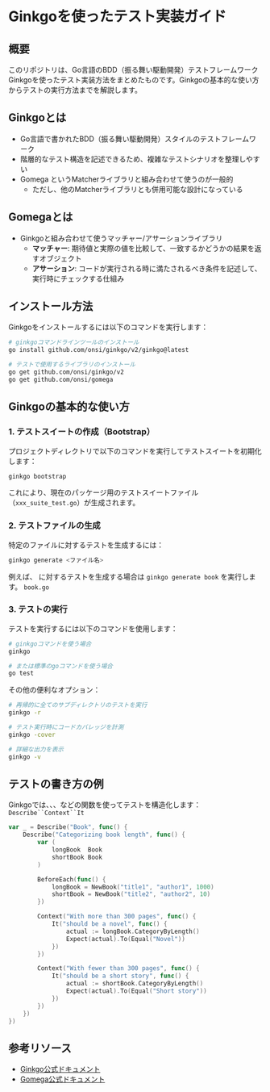 # Ginkgoを使ったテスト実装ガイド
## 概要
このリポジトリは、Go言語のBDD（振る舞い駆動開発）テストフレームワークGinkgoを使ったテスト実装方法をまとめたものです。Ginkgoの基本的な使い方からテストの実行方法までを解説します。
## Ginkgoとは
- Go言語で書かれたBDD（振る舞い駆動開発）スタイルのテストフレームワーク
- 階層的なテスト構造を記述できるため、複雑なテストシナリオを整理しやすい
- Gomega というMatcherライブラリと組み合わせて使うのが一般的
  - ただし、他のMatcherライブラリとも併用可能な設計になっている

## Gomegaとは
- Ginkgoと組み合わせて使うマッチャー/アサーションライブラリ
  - **マッチャー**: 期待値と実際の値を比較して、一致するかどうかの結果を返すオブジェクト
  - **アサーション**: コードが実行される時に満たされるべき条件を記述して、実行時にチェックする仕組み

## インストール方法
Ginkgoをインストールするには以下のコマンドを実行します：
``` bash
# ginkgoコマンドラインツールのインストール
go install github.com/onsi/ginkgo/v2/ginkgo@latest

# テストで使用するライブラリのインストール
go get github.com/onsi/ginkgo/v2
go get github.com/onsi/gomega
```
## Ginkgoの基本的な使い方
### 1. テストスイートの作成（Bootstrap）
プロジェクトディレクトリで以下のコマンドを実行してテストスイートを初期化します：
``` bash
ginkgo bootstrap
```
これにより、現在のパッケージ用のテストスイートファイル（`xxx_suite_test.go`）が生成されます。
### 2. テストファイルの生成
特定のファイルに対するテストを生成するには：
``` bash
ginkgo generate <ファイル名>
```
例えば、 に対するテストを生成する場合は `ginkgo generate book` を実行します。 `book.go`
### 3. テストの実行
テストを実行するには以下のコマンドを使用します：
``` bash
# ginkgoコマンドを使う場合
ginkgo

# または標準のgoコマンドを使う場合
go test
```
その他の便利なオプション：
``` bash
# 再帰的に全てのサブディレクトリのテストを実行
ginkgo -r

# テスト実行時にコードカバレッジを計測
ginkgo -cover

# 詳細な出力を表示
ginkgo -v
```
## テストの書き方の例
Ginkgoでは、、、などの関数を使ってテストを構造化します： `Describe``Context``It`
``` go
var _ = Describe("Book", func() {
    Describe("Categorizing book length", func() {
        var (
            longBook  Book
            shortBook Book
        )

        BeforeEach(func() {
            longBook = NewBook("title1", "author1", 1000)
            shortBook = NewBook("title2", "author2", 10)
        })

        Context("With more than 300 pages", func() {
            It("should be a novel", func() {
                actual := longBook.CategoryByLength()
                Expect(actual).To(Equal("Novel"))
            })
        })

        Context("With fewer than 300 pages", func() {
            It("should be a short story", func() {
                actual := shortBook.CategoryByLength()
                Expect(actual).To(Equal("Short story"))
            })
        })
    })
})
```
## 参考リソース
- [Ginkgo公式ドキュメント](https://onsi.github.io/ginkgo/)
- [Gomega公式ドキュメント](https://onsi.github.io/gomega/)
